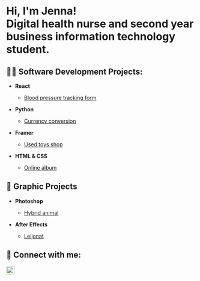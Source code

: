 <h1>Hi, I'm Jenna! <br/> Digital health nurse and second year business information technology student.
  
<h2>👨‍💻 Software Development Projects:</h2>

- <b> React </b>
  - [Blood pressure tracking form](https://github.com/ojesa040-xamk/verenpaineen_seurantalomake)
 
- <b> Python </b>
  - [Currency conversion](https://github.com/ojesa040-xamk/CurrencyConversion.git)

- <b> Framer </b>
  - [Used toys shop](https://github.com/ojesa040-xamk/Toyshop.git)

- <b> HTML & CSS </b>
  - [Online album](https://github.com/ojesa040-xamk/Verkkoalbumi.git)
 
<h2> 🎨 Graphic Projects</h2>

- <b> Photoshop </b>
  - [Hybrid animal](https://imgur.com/lX72BUU)
  
- <b> After Effects </b>
  - [Leijonat](https://imgur.com/rMaw9Cf)

<h2>🤳 Connect with me:</h2>

[<img align="left" alt="JennaSalmi | LinkedIn" width="22px" src="https://cdn.jsdelivr.net/npm/simple-icons@v3/icons/linkedin.svg" />][linkedin]

[linkedin]: www.linkedin.com/in/jenna-salmi-a461122b7


